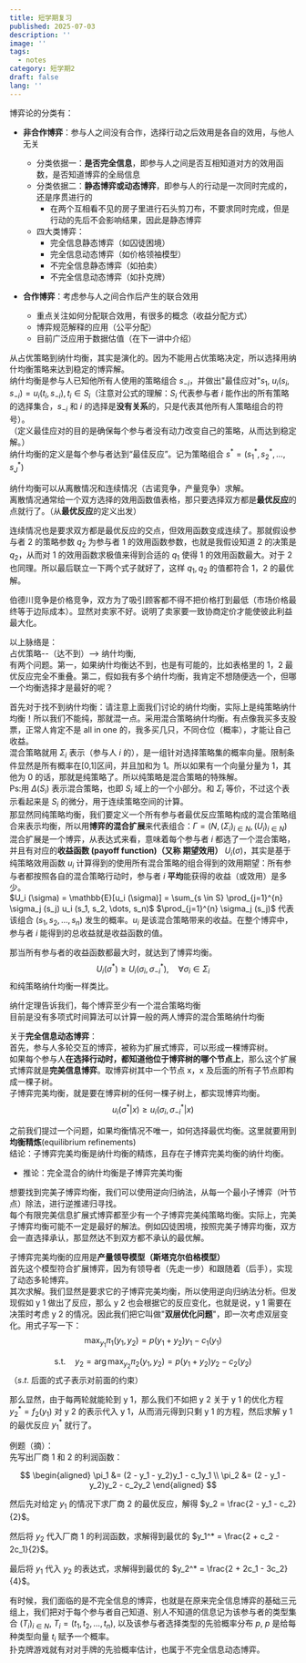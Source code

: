 ```yaml
---
title: 短学期复习
published: 2025-07-03
description: ''
image: ''
tags:
  - notes
category: 短学期2
draft: false
lang: ''
---
```


博弈论的分类有：

*   **非合作博弈**：参与人之间没有合作，选择行动之后效用是各自的效用，与他人无关
    *   分类依据一：**是否完全信息**，即参与人之间是否互相知道对方的效用函数，是否知道博弈的全局信息
    *   分类依据二：**静态博弈或动态博弈**，即参与人的行动是一次同时完成的，还是序贯进行的
        *   在两个互相看不见的房子里进行石头剪刀布，不要求同时完成，但是行动的先后不会影响结果，因此是静态博弈
    *   四大类博弈：
        *   完全信息静态博弈（如囚徒困境）
        *   完全信息动态博弈（如价格领袖模型）
        *   不完全信息静态博弈（如拍卖）
        *   不完全信息动态博弈（如扑克牌）

*   **合作博弈**：考虑参与人之间合作后产生的联合效用
    *   重点关注如何分配联合效用，有很多的概念（收益分配方式）
    *   博弈规范解释的应用（公平分配）
    *   目前广泛应用于数据估值（在下一讲中介绍）

从占优策略到纳什均衡，其实是演化的。因为不能用占优策略决定，所以选择用纳什均衡策略来达到稳定的博弈解。  
纳什均衡是参与人已知他所有人使用的策略组合 $s_{-i}$，并做出"最佳应对"$s_1$, $u_i(s_i,s_{-i}) = u_i(t_i,s_{-i}), t_i∈S_i$（注意对公式的理解：$S_i$ 代表参与者 $i$ 能作出的所有策略的选择集合，$s_{-i}$ 和 $i$ 的选择是**没有关系**的，只是代表其他所有人策略组合的符号）。    
（定义最佳应对的目的是确保每个参与者没有动力改变自己的策略，从而达到稳定解。）    
纳什均衡的定义是每个参与者达到“最佳反应”。记为策略组合 $s^*=(s^*_1,s^*_2,...,s^*_J)$   

纳什均衡可以从离散情况和连续情况（古诺竞争，产量竞争）求解。     
离散情况通常给一个双方选择的效用函数值表格，那只要选择双方都是**最优反应**的点就行了。（从**最优反应**的定义出发）    

连续情况也是要求双方都是最优反应的交点，但效用函数变成连续了。那就假设参与者 2 的策略参数 $q_2$ 为参与者 1 的效用函数参数，也就是我假设知道 2 的决策是 $q_2$，从而对 1 的效用函数求极值来得到合适的 $q_1$ 使得 1 的效用函数最大。对于 2 也同理。所以最后联立一下两个式子就好了，这样 $q_1,q_2$ 的值都符合 1，2 的最优解。     

伯德川竞争是价格竞争，双方为了吸引顾客都不得不把价格打到最低（市场价格最终等于边际成本）。显然对卖家不好。说明了卖家要一致协商定价才能使彼此利益最大化。   

以上脉络是：   
占优策略--（达不到）--> 纳什均衡,   
有两个问题。第一，如果纳什均衡达不到，也是有可能的，比如表格里的 1，2 最优反应完全不重叠。第二，假如我有多个纳什均衡，我肯定不想随便选一个，但哪一个均衡选择才是最好的呢？   

首先对于找不到纳什均衡：请注意上面我们讨论的纳什均衡，实际上是纯策略纳什均衡！所以我们不能纯，那就混一点。采用混合策略纳什均衡。有点像我买多支股票，正常人肯定不是 all in one 的，我多买几只，不同仓位（概率），才能让自己收益。  
混合策略就用 $\Sigma_i$ 表示（参与人 $i$ 的），是一组针对选择策略集的概率向量。限制条件显然是所有概率在[0,1]区间，并且加和为 1。所以如果有一个向量分量为 1，其他为 0 的话，那就是纯策略了。所以纯策略是混合策略的特殊解。  
Ps:用 $\Delta (S_i)$ 表示混合策略，也即 $S_i$ 域上的一个小部分。和 $\Sigma_i$ 等价，不过这个表示看起来是 $S_i$ 的微分，用于连续策略空间的计算。  
那显然同纯策略均衡，我们要定义一个所有参与者最优反应策略构成的混合策略组合来表示均衡，所以用**博弈的混合扩展**来代表组合：$Γ=(N,(Σ_i​)_{i∈N}​,(U_i​)_{i∈N}​)$  
混合扩展是一个博弈，从表达式来看，意味着每个参与者 $i$ 都选了一个混合策略，并且有对应的**收益函数 (payoff function)（又称 期望效用）** $U_i(\sigma)$，其实是基于纯策略效用函数 $u_i$ 计算得到的使用所有混合策略的组合得到的效用期望：所有参与者都按照各自的混合策略行动时，参与者 $i$ **平均**能获得的收益（或效用）是多少。  
$U_i (\sigma) = \mathbb{E}[u_i (\sigma)] = \sum_{s \in S} \prod_{j=1}^{n} \sigma_j (s_j) u_i (s_1, s_2, \dots, s_n)$
$\prod_{j=1}^{n} \sigma_j (s_j)$ 代表该组合 $(s_1, s_2, \dots, s_n)$ 发生的概率。$u_i$ 是该混合策略带来的收益。在整个博弈中，参与者 $i$ 能得到的总收益就是收益函数的值。  

那当所有参与者的收益函数都最大时，就达到了博弈均衡。  
$$
U_i(\sigma^*) \ge U_i(\sigma_i, \sigma_{-i}^*), \quad \forall \sigma_i \in \Sigma_i
$$
和纯策略纳什均衡一样类比。  

纳什定理告诉我们，每个博弈至少有一个混合策略均衡  
目前是没有多项式时间算法可以计算一般的两人博弈的混合策略纳什均衡  

关于**完全信息动态博弈**：  
首先，参与人多轮交互的博弈，被称为扩展式博弈，可以形成一棵博弈树。  
如果每个参与人**在选择行动时，都知道他位于博弈树的哪个节点上**，那么这个扩展式博弈就是**完美信息博弈**。取博弈树其中一个节点 x，x 及后面的所有子节点即构成一棵子树。  
子博弈完美均衡，就是要在博弈树的任何一棵子树上，都实现博弈均衡。  
$$
u_i(\sigma^* | x) \ge u_i(\sigma_i, \sigma_{-i}^* | x)
$$

之前我们提过一个问题，如果均衡情况不唯一，如何选择最优均衡。这里就要用到**均衡精炼**(equilibrium refinements)  
结论：子博弈完美均衡是纳什均衡的精炼，且存在子博弈完美均衡的纳什均衡。  
- 推论：完全混合的纳什均衡是子博弈完美均衡  

想要找到完美子博弈均衡，我们可以使用逆向归纳法，从每一个最小子博弈（叶节点）除法，进行逆推递归寻找。  
每个有限完美信息扩展式博弈都至少有一个子博弈完美纯策略均衡。实际上，完美子博弈均衡可能不一定是最好的解法。例如囚徒困境，按照完美子博弈均衡，双方会一直选择承认，那显然达不到双方都不承认的最优解。  

子博弈完美均衡的应用是**产量领导模型（斯塔克尔伯格模型）**  
首先这个模型符合扩展博弈，因为有领导者（先走一步）和跟随着（后手），实现了动态多轮博弈。  
其次求解。我们显然是要求它的子博弈完美均衡，所以使用逆向归纳法分析。但发现假如 y 1 做出了反应，那么 y 2 也会根据它的反应变化，也就是说，y 1 需要在决策时考虑 y 2 的情况。因此我们把它叫做"**双层优化问题**"，即一次考虑双层变化。用式子写一下：  
$$
\max_{y_1} \pi_1(y_1, y_2) = p(y_1 + y_2)y_1 - c_1(y_1)
$$

$$
\text{s.t.} \quad y_2 = \arg\max_{y_2} \pi_2(y_1, y_2) = p(y_1 + y_2)y_2 - c_2(y_2)
$$（$s.t.$ 后面的式子表示对前面的约束）  

那么显然，由于每两轮就能轮到 y 1，那么我们不如把 y 2 关于 y 1 的优化方程  $y_2^*=f_2(y_1)$  对 y 2 的表示代入 y 1，从而消元得到只剩 y 1 的方程，然后求解 y 1 的最优反应 $y_1^*$ 就行了。  

例题（摘）：  
先写出厂商 1 和 2 的利润函数：  

$$
\begin{aligned}
\pi_1 &= (2 - y_1 - y_2)y_1 - c_1y_1 \\
\pi_2 &= (2 - y_1 - y_2)y_2 - c_2y_2
\end{aligned}
$$

然后先对给定 $y_1$ 的情况下求厂商 2 的最优反应，解得 $y_2 = \frac{2 - y_1 - c_2}{2}$。

然后将 $y_2$ 代入厂商 1 的利润函数，求解得到最优的 $y_1^* = \frac{2 + c_2 - 2c_1}{2}$。

最后将 $y_1$ 代入 $y_2$ 的表达式，求解得到最优的 $y_2^* = \frac{2 + 2c_1 - 3c_2}{4}$。

有时候，我们面临的是不完全信息的博弈，也就是在原来完全信息博弈的基础三元组上，我们把对于每个参与者自己知道、别人不知道的信息记为该参与者的类型集合 $(T_i)_{i∈N},\ T_i = (t_1,t_2,...,t_n)$, 以及该参与者选择类型的先验概率分布 $p$, $p$ 是给每种类型向量 $t_i$ 赋予一个概率。  
扑克牌游戏就有对对手牌的先验概率估计，也属于不完全信息动态博弈。  

